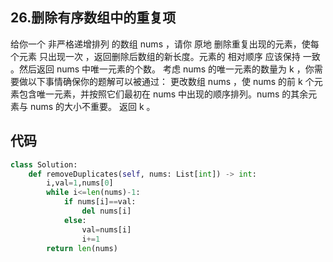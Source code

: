 ## 26.删除有序数组中的重复项
给你一个 非严格递增排列 的数组 nums ，请你 原地 删除重复出现的元素，使每个元素 只出现一次 ，返回删除后数组的新长度。元素的 相对顺序 应该保持 一致 。然后返回 nums 中唯一元素的个数。
考虑 nums 的唯一元素的数量为 k ，你需要做以下事情确保你的题解可以被通过：
更改数组 nums ，使 nums 的前 k 个元素包含唯一元素，并按照它们最初在 nums 中出现的顺序排列。nums 的其余元素与 nums 的大小不重要。
返回 k 。

## 代码
```py
class Solution:
    def removeDuplicates(self, nums: List[int]) -> int:
        i,val=1,nums[0]
        while i<=len(nums)-1:
            if nums[i]==val:
                del nums[i]
            else:
                val=nums[i]
                i+=1
        return len(nums)
```
